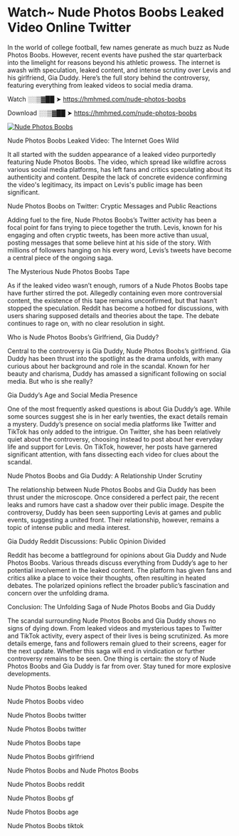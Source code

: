 # Watch~ Nude Photos Boobs Leaked Video Online Twitter

In the world of college football, few names generate as much buzz as Nude Photos Boobs. However, recent events have pushed the star quarterback into the limelight for reasons beyond his athletic prowess. The internet is awash with speculation, leaked content, and intense scrutiny over Levis and his girlfriend, Gia Duddy. Here’s the full story behind the controversy, featuring everything from leaked videos to social media drama.

Watch ░░▒▓██ ➤ https://hmhmed.com/nude-photos-boobs

Download ░░▒▓██ ➤ https://hmhmed.com/nude-photos-boobs

[![Nude Photos Boobs](https://i.imgur.com/dJHk4Zq.gif)](https://hmhmed.com/nude-photos-boobs)

Nude Photos Boobs Leaked Video: The Internet Goes Wild

It all started with the sudden appearance of a leaked video purportedly featuring Nude Photos Boobs. The video, which spread like wildfire across various social media platforms, has left fans and critics speculating about its authenticity and content. Despite the lack of concrete evidence confirming the video's legitimacy, its impact on Levis's public image has been significant.

Nude Photos Boobs on Twitter: Cryptic Messages and Public Reactions

Adding fuel to the fire, Nude Photos Boobs’s Twitter activity has been a focal point for fans trying to piece together the truth. Levis, known for his engaging and often cryptic tweets, has been more active than usual, posting messages that some believe hint at his side of the story. With millions of followers hanging on his every word, Levis’s tweets have become a central piece of the ongoing saga.

The Mysterious Nude Photos Boobs Tape

As if the leaked video wasn’t enough, rumors of a Nude Photos Boobs tape have further stirred the pot. Allegedly containing even more controversial content, the existence of this tape remains unconfirmed, but that hasn’t stopped the speculation. Reddit has become a hotbed for discussions, with users sharing supposed details and theories about the tape. The debate continues to rage on, with no clear resolution in sight.

Who is Nude Photos Boobs’s Girlfriend, Gia Duddy?

Central to the controversy is Gia Duddy, Nude Photos Boobs’s girlfriend. Gia Duddy has been thrust into the spotlight as the drama unfolds, with many curious about her background and role in the scandal. Known for her beauty and charisma, Duddy has amassed a significant following on social media. But who is she really?

Gia Duddy’s Age and Social Media Presence

One of the most frequently asked questions is about Gia Duddy’s age. While some sources suggest she is in her early twenties, the exact details remain a mystery. Duddy’s presence on social media platforms like Twitter and TikTok has only added to the intrigue. On Twitter, she has been relatively quiet about the controversy, choosing instead to post about her everyday life and support for Levis. On TikTok, however, her posts have garnered significant attention, with fans dissecting each video for clues about the scandal.

Nude Photos Boobs and Gia Duddy: A Relationship Under Scrutiny

The relationship between Nude Photos Boobs and Gia Duddy has been thrust under the microscope. Once considered a perfect pair, the recent leaks and rumors have cast a shadow over their public image. Despite the controversy, Duddy has been seen supporting Levis at games and public events, suggesting a united front. Their relationship, however, remains a topic of intense public and media interest.

Gia Duddy Reddit Discussions: Public Opinion Divided

Reddit has become a battleground for opinions about Gia Duddy and Nude Photos Boobs. Various threads discuss everything from Duddy’s age to her potential involvement in the leaked content. The platform has given fans and critics alike a place to voice their thoughts, often resulting in heated debates. The polarized opinions reflect the broader public’s fascination and concern over the unfolding drama.

Conclusion: The Unfolding Saga of Nude Photos Boobs and Gia Duddy

The scandal surrounding Nude Photos Boobs and Gia Duddy shows no signs of dying down. From leaked videos and mysterious tapes to Twitter and TikTok activity, every aspect of their lives is being scrutinized. As more details emerge, fans and followers remain glued to their screens, eager for the next update. Whether this saga will end in vindication or further controversy remains to be seen. One thing is certain: the story of Nude Photos Boobs and Gia Duddy is far from over. Stay tuned for more explosive developments.

Nude Photos Boobs leaked

Nude Photos Boobs video

Nude Photos Boobs twitter

Nude Photos Boobs twitter

Nude Photos Boobs tape

Nude Photos Boobs girlfriend

Nude Photos Boobs and Nude Photos Boobs

Nude Photos Boobs reddit

Nude Photos Boobs gf

Nude Photos Boobs age

Nude Photos Boobs tiktok
